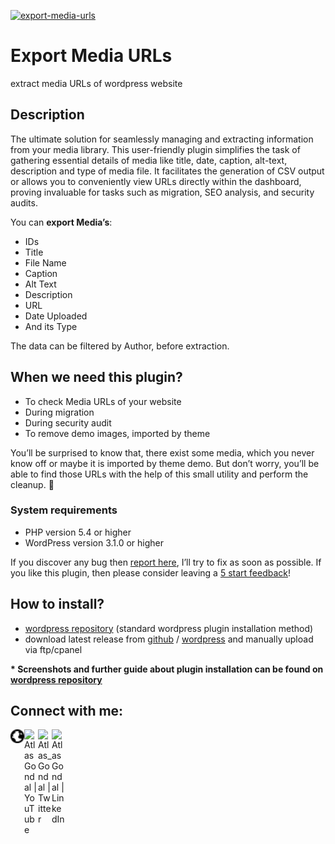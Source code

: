 [![export-media-urls](https://socialify.git.ci/AtlasGondal/export-media-urls/image?description=1&descriptionEditable=extract%20media%20URLs%20of%20wordpress%20website&forks=1&issues=1&language=1&logo=https%3A%2F%2Fraw.githubusercontent.com%2Fdevicons%2Fdevicon%2Fmaster%2Ficons%2Fwordpress%2Fwordpress-original.svg&owner=1&pattern=Brick%20Wall&pulls=1&stargazers=1&theme=Light)][plugin-url]

# Export Media URLs
extract media URLs of wordpress website

## Description

The ultimate solution for seamlessly managing and extracting information from your media library. This user-friendly plugin simplifies the task of gathering essential details of media like title, date, caption, alt-text, description and type of media file. It facilitates the generation of CSV output or allows you to conveniently view URLs directly within the dashboard, proving invaluable for tasks such as migration, SEO analysis, and security audits. 

You can **export Media’s**:

- IDs
- Title
- File Name
- Caption
- Alt Text
- Description
- URL
- Date Uploaded
- And its Type

The data can be filtered by Author, before extraction.

## When we need this plugin?
- To check Media URLs of your website
- During migration
- During security audit
- To remove demo images, imported by theme

You’ll be surprised to know that, there exist some media, which you never know off or maybe it is imported by theme demo. But don’t worry, you’ll be able to find those URLs with the help of this small utility and perform the cleanup. 🙂

### System requirements
- PHP version 5.4 or higher
- WordPress version 3.1.0 or higher

If you discover any bug then [report here][contact], I’ll try to fix as soon as possible. If you like this plugin, then please consider leaving a [5 start feedback][rating-url]!


## How to install?
- [wordpress repository][plugin-url] (standard wordpress plugin installation method)
- download latest release from [github][github-release] / [wordpress][plugin-url] and manually upload via ftp/cpanel

**\* Screenshots and further guide about plugin installation can be found on [wordpress repository][plugin-url]**

## Connect with me:

[<img align="left" alt="AtlasGondal.com" width="22px" src="https://raw.githubusercontent.com/iconic/open-iconic/master/svg/globe.svg" />][website]
[<img align="left" alt="AtlasGondal | YouTube" width="22px" src="https://cdn.jsdelivr.net/npm/simple-icons@v3/icons/youtube.svg" />][youtube]
[<img align="left" alt="Atlas_Gondal | Twitter" width="22px" src="https://cdn.jsdelivr.net/npm/simple-icons@v3/icons/twitter.svg" />][twitter]
[<img align="left" alt="AtlasGondal | LinkedIn" width="22px" src="https://cdn.jsdelivr.net/npm/simple-icons@v3/icons/linkedin.svg" />][linkedin]

<br/><br/>

[contact]: https://atlasgondal.com/contact-me/?utm_source=self&utm_medium=github&utm_campaign=export-media-urls&utm_term=description
[website]: https://atlasgondal.com/?utm_source=self&utm_medium=github&utm_campaign=export-media-urls&utm_term=description
[github]: https://github.com/AtlasGondal/
[twitter]: https://twitter.com/Atlas_Gondal/
[youtube]: https://www.youtube.com/AtlasGondal/
[instagram]: https://www.instagram.com/Atlas_Gondal/
[linkedin]: https://www.linkedin.com/in/AtlasGondal/
[plugin-url]: https://wordpress.org/plugins/export-media-urls/
[rating-url]: https://wordpress.org/support/plugin/export-media-urls/reviews/?filter=5#new-post
[github-release]: https://github.com/AtlasGondal/export-media-urls/releases
